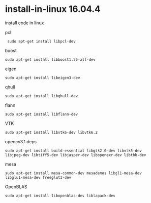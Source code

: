 # install-in-linux 16.04.4
install code in linux

pcl

     sudo apt-get install libpcl-dev 

boost

    sudo apt-get install libboost1.55-all-dev

eigen

    sudo apt-get install libeigen3-dev

qhull

    sudo apt-get install libqhull-dev

flann

    sudo apt-get install libflann-dev

VTK

    sudo apt-get install libvtk6-dev libvtk6.2

opencv3.1 deps

    sudo apt-get install build-essential libgtk2.0-dev libvtk5-dev libjpeg-dev libtiff5-dev libjasper-dev libopenexr-dev libtbb-dev

mesa

    sudo apt-get install mesa-common-dev mesademos libgl1-mesa-dev libglu1-mesa-dev freeglut3-dev
OpenBLAS

    sudo apt-get install libopenblas-dev liblapack-dev 
